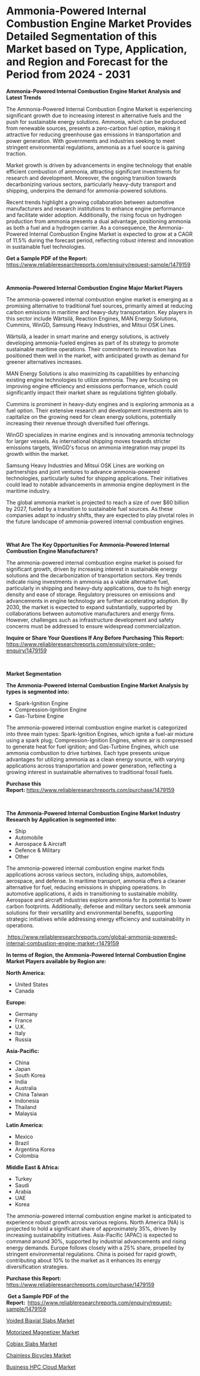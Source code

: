<p><h1>Ammonia-Powered Internal Combustion Engine Market Provides Detailed Segmentation of this Market based on Type, Application, and Region and Forecast for the Period from 2024 - 2031</h1></p><p><strong>Ammonia-Powered Internal Combustion Engine Market Analysis and Latest Trends</strong></p>
<p><p>The Ammonia-Powered Internal Combustion Engine Market is experiencing significant growth due to increasing interest in alternative fuels and the push for sustainable energy solutions. Ammonia, which can be produced from renewable sources, presents a zero-carbon fuel option, making it attractive for reducing greenhouse gas emissions in transportation and power generation. With governments and industries seeking to meet stringent environmental regulations, ammonia as a fuel source is gaining traction.</p><p>Market growth is driven by advancements in engine technology that enable efficient combustion of ammonia, attracting significant investments for research and development. Moreover, the ongoing transition towards decarbonizing various sectors, particularly heavy-duty transport and shipping, underpins the demand for ammonia-powered solutions. </p><p>Recent trends highlight a growing collaboration between automotive manufacturers and research institutions to enhance engine performance and facilitate wider adoption. Additionally, the rising focus on hydrogen production from ammonia presents a dual advantage, positioning ammonia as both a fuel and a hydrogen carrier. As a consequence, the Ammonia-Powered Internal Combustion Engine Market is expected to grow at a CAGR of 11.5% during the forecast period, reflecting robust interest and innovation in sustainable fuel technologies.</p></p>
<p><strong>Get a Sample PDF of the Report:&nbsp;</strong> <a href="https://www.reliableresearchreports.com/enquiry/request-sample/1479159?utm_campaign=1289&utm_medium=2&utm_source=Github&utm_content=ia&utm_term=28092024&utm_id=ammonia-powered-internal-combustion-engine">https://www.reliableresearchreports.com/enquiry/request-sample/1479159</a></p>
<p>&nbsp;</p>
<p><strong>Ammonia-Powered Internal Combustion Engine Major Market Players</strong></p>
<p><p>The ammonia-powered internal combustion engine market is emerging as a promising alternative to traditional fuel sources, primarily aimed at reducing carbon emissions in maritime and heavy-duty transportation. Key players in this sector include Wärtsilä, Reaction Engines, MAN Energy Solutions, Cummins, WinGD, Samsung Heavy Industries, and Mitsui OSK Lines.</p><p>Wärtsilä, a leader in smart marine and energy solutions, is actively developing ammonia-fueled engines as part of its strategy to promote sustainable maritime operations. Their commitment to innovation has positioned them well in the market, with anticipated growth as demand for greener alternatives increases.</p><p>MAN Energy Solutions is also maximizing its capabilities by enhancing existing engine technologies to utilize ammonia. They are focusing on improving engine efficiency and emissions performance, which could significantly impact their market share as regulations tighten globally.</p><p>Cummins is prominent in heavy-duty engines and is exploring ammonia as a fuel option. Their extensive research and development investments aim to capitalize on the growing need for clean energy solutions, potentially increasing their revenue through diversified fuel offerings.</p><p>WinGD specializes in marine engines and is innovating ammonia technology for larger vessels. As international shipping moves towards stricter emissions targets, WinGD's focus on ammonia integration may propel its growth within the market.</p><p>Samsung Heavy Industries and Mitsui OSK Lines are working on partnerships and joint ventures to advance ammonia-powered technologies, particularly suited for shipping applications. Their initiatives could lead to notable advancements in ammonia engine deployment in the maritime industry.</p><p>The global ammonia market is projected to reach a size of over $60 billion by 2027, fueled by a transition to sustainable fuel sources. As these companies adapt to industry shifts, they are expected to play pivotal roles in the future landscape of ammonia-powered internal combustion engines.</p></p>
<p>&nbsp;</p>
<p><strong>What Are The Key Opportunities For Ammonia-Powered Internal Combustion Engine Manufacturers?</strong></p>
<p><p>The ammonia-powered internal combustion engine market is poised for significant growth, driven by increasing interest in sustainable energy solutions and the decarbonization of transportation sectors. Key trends indicate rising investments in ammonia as a viable alternative fuel, particularly in shipping and heavy-duty applications, due to its high energy density and ease of storage. Regulatory pressures on emissions and advancements in engine technology are further accelerating adoption. By 2030, the market is expected to expand substantially, supported by collaborations between automotive manufacturers and energy firms. However, challenges such as infrastructure development and safety concerns must be addressed to ensure widespread commercialization.</p></p>
<p><strong>Inquire or Share Your Questions If Any Before Purchasing This Report:</strong> <a href="https://www.reliableresearchreports.com/enquiry/pre-order-enquiry/1479159?utm_campaign=1289&utm_medium=2&utm_source=Github&utm_content=ia&utm_term=28092024&utm_id=ammonia-powered-internal-combustion-engine">https://www.reliableresearchreports.com/enquiry/pre-order-enquiry/1479159</a></p>
<p>&nbsp;</p>
<p><strong>Market Segmentation</strong></p>
<p><strong>The Ammonia-Powered Internal Combustion Engine Market Analysis by types is segmented into:</strong></p>
<p><ul><li>Spark-Ignition Engine</li><li>Compression-Ignition Engine</li><li>Gas-Turbine Engine</li></ul></p>
<p><p>The ammonia-powered internal combustion engine market is categorized into three main types: Spark-Ignition Engines, which ignite a fuel-air mixture using a spark plug; Compression-Ignition Engines, where air is compressed to generate heat for fuel ignition; and Gas-Turbine Engines, which use ammonia combustion to drive turbines. Each type presents unique advantages for utilizing ammonia as a clean energy source, with varying applications across transportation and power generation, reflecting a growing interest in sustainable alternatives to traditional fossil fuels.</p></p>
<p><strong>Purchase this Report:&nbsp;</strong><a href="https://www.reliableresearchreports.com/purchase/1479159?utm_campaign=1289&utm_medium=2&utm_source=Github&utm_content=ia&utm_term=28092024&utm_id=ammonia-powered-internal-combustion-engine">https://www.reliableresearchreports.com/purchase/1479159</a></p>
<p>&nbsp;</p>
<p><strong>The Ammonia-Powered Internal Combustion Engine Market Industry Research by Application is segmented into:</strong></p>
<p><ul><li>Ship</li><li>Automobile</li><li>Aerospace & Aircraft</li><li>Defence & Military</li><li>Other</li></ul></p>
<p><p>The ammonia-powered internal combustion engine market finds applications across various sectors, including ships, automobiles, aerospace, and defense. In maritime transport, ammonia offers a cleaner alternative for fuel, reducing emissions in shipping operations. In automotive applications, it aids in transitioning to sustainable mobility. Aerospace and aircraft industries explore ammonia for its potential to lower carbon footprints. Additionally, defense and military sectors seek ammonia solutions for their versatility and environmental benefits, supporting strategic initiatives while addressing energy efficiency and sustainability in operations.</p></p>
<p><a href="https://www.reliableresearchreports.com/global-ammonia-powered-internal-combustion-engine-market-r1479159?utm_campaign=1289&utm_medium=2&utm_source=Github&utm_content=ia&utm_term=28092024&utm_id=ammonia-powered-internal-combustion-engine">&nbsp;https://www.reliableresearchreports.com/global-ammonia-powered-internal-combustion-engine-market-r1479159</a></p>
<p><strong>In terms of Region, the Ammonia-Powered Internal Combustion Engine Market Players available by Region are:</strong></p>
<p>
    <p> <strong> North America: </strong>
        <ul>
            <li>United States</li>
            <li>Canada</li>
        </ul>
        </p> 
    <p> <strong> Europe: </strong>
        <ul>
            <li>Germany</li>
            <li>France</li>
            <li>U.K.</li>
            <li>Italy</li>
            <li>Russia</li>
        </ul>
        </p> 
    <p> <strong> Asia-Pacific: </strong>
        <ul>
            <li>China</li>
            <li>Japan</li>
            <li>South Korea</li>
            <li>India</li>
            <li>Australia</li>
            <li>China Taiwan</li>
            <li>Indonesia</li>
            <li>Thailand</li>
            <li>Malaysia</li>
        </ul>
        </p> 
    <p> <strong> Latin America: </strong>
        <ul>
            <li>Mexico</li>
            <li>Brazil</li>
            <li>Argentina Korea</li>
            <li>Colombia</li>
        </ul>
        </p> 
    <p> <strong> Middle East & Africa: </strong>
        <ul>
            <li>Turkey</li>
            <li>Saudi</li>
            <li>Arabia</li>
            <li>UAE</li>
            <li>Korea</li>
        </ul>
    </p>
    </p>
<p><p>The ammonia-powered internal combustion engine market is anticipated to experience robust growth across various regions. North America (NA) is projected to hold a significant share of approximately 35%, driven by increasing sustainability initiatives. Asia-Pacific (APAC) is expected to command around 30%, supported by industrial advancements and rising energy demands. Europe follows closely with a 25% share, propelled by stringent environmental regulations. China is poised for rapid growth, contributing about 10% to the market as it enhances its energy diversification strategies.</p></p>
<p><strong>Purchase this Report: </strong><a href="https://www.reliableresearchreports.com/purchase/1479159?utm_campaign=1289&utm_medium=2&utm_source=Github&utm_content=ia&utm_term=28092024&utm_id=ammonia-powered-internal-combustion-engine">https://www.reliableresearchreports.com/purchase/1479159</a></p>
<p>&nbsp;<strong>Get a Sample PDF of the Report:&nbsp;&nbsp;</strong><a href="https://www.reliableresearchreports.com/enquiry/request-sample/1479159?utm_campaign=1289&utm_medium=2&utm_source=Github&utm_content=ia&utm_term=28092024&utm_id=ammonia-powered-internal-combustion-engine">https://www.reliableresearchreports.com/enquiry/request-sample/1479159</a></p>
<p><strong></strong></p>
<p><p><a href="https://www.linkedin.com/pulse/voided-biaxial-slabs-market-strategic-insights-product-evolution-4x7je?trackingId=9ZJN%2BWj2SLm8ogAWQmWHsw%3D%3D&utm_campaign=1289&utm_medium=2&utm_source=Github&utm_content=ia&utm_term=28092024&utm_id=ammonia-powered-internal-combustion-engine">Voided Biaxial Slabs Market</a></p><p><a href="https://issuu.com/reportprime-2/docs/motorized-magnetizer-market-size-20_9e7d0e7808991e?utm_campaign=1289&utm_medium=2&utm_source=Github&utm_content=ia&utm_term=28092024&utm_id=ammonia-powered-internal-combustion-engine">Motorized Magnetizer Market</a></p><p><a href="https://www.linkedin.com/pulse/global-cobiax-slabs-market-focus-application-end-use-industry-4h8ae?trackingId=TTtVAkzNSaqY11qC%2B%2BJSDg%3D%3D&utm_campaign=1289&utm_medium=2&utm_source=Github&utm_content=ia&utm_term=28092024&utm_id=ammonia-powered-internal-combustion-engine">Cobiax Slabs Market</a></p><p><a href="https://www.linkedin.com/pulse/global-market-pulse-trends-growth-analysis-chainless-bicycles-l7mfe?trackingId=Nf8crkVoTKaC42XqBSQA0g%3D%3D&utm_campaign=1289&utm_medium=2&utm_source=Github&utm_content=ia&utm_term=28092024&utm_id=ammonia-powered-internal-combustion-engine">Chainless Bicycles Market</a></p><p><a href="https://issuu.com/reportprime-2/docs/business-hpc-cloud-market-size-2030_f4b512857133ec?utm_campaign=1289&utm_medium=2&utm_source=Github&utm_content=ia&utm_term=28092024&utm_id=ammonia-powered-internal-combustion-engine">Business HPC Cloud Market</a></p></p>